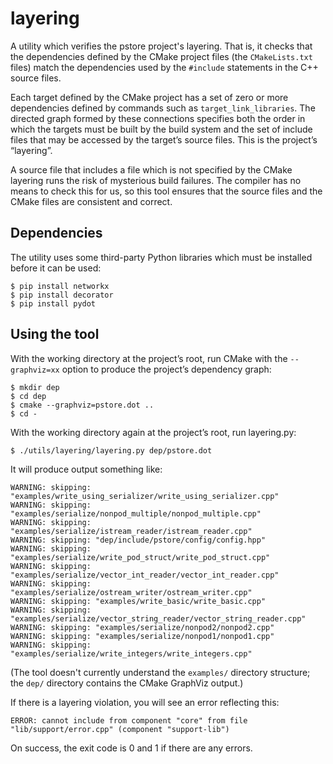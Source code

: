 # layering

A utility which verifies the pstore project's layering. That is, it checks that the
dependencies defined by the CMake project files (the `CMakeLists.txt` files) match the dependencies used by the `#include` statements in the C++ source files.

Each target defined by the CMake project has a set of zero or more dependencies defined by commands such as `target_link_libraries`. The directed graph formed by these connections specifies both the order in which the targets must be built by the build system and the set of include files that may be accessed by the target’s source files. This is the project’s “layering”.

A source file that includes a file which is not specified by the CMake layering runs the risk of mysterious build failures. The compiler has no means to check this for us, so this tool ensures that the source files and the CMake files are consistent and correct.


## Dependencies

The utility uses some third-party Python libraries which must be installed before it can be used:

    $ pip install networkx
    $ pip install decorator
    $ pip install pydot

## Using the tool

With the working directory at the project’s root, run CMake with the `--graphviz=xx` option
to produce the project’s dependency graph:

    $ mkdir dep
    $ cd dep
    $ cmake --graphviz=pstore.dot ..
    $ cd -

With the working directory again at the project’s root, run layering.py:

    $ ./utils/layering/layering.py dep/pstore.dot

It will produce output something like:

    WARNING: skipping: "examples/write_using_serializer/write_using_serializer.cpp"
    WARNING: skipping: "examples/serialize/nonpod_multiple/nonpod_multiple.cpp"
    WARNING: skipping: "examples/serialize/istream_reader/istream_reader.cpp"
    WARNING: skipping: "dep/include/pstore/config/config.hpp"
    WARNING: skipping: "examples/serialize/write_pod_struct/write_pod_struct.cpp"
    WARNING: skipping: "examples/serialize/vector_int_reader/vector_int_reader.cpp"
    WARNING: skipping: "examples/serialize/ostream_writer/ostream_writer.cpp"
    WARNING: skipping: "examples/write_basic/write_basic.cpp"
    WARNING: skipping: "examples/serialize/vector_string_reader/vector_string_reader.cpp"
    WARNING: skipping: "examples/serialize/nonpod2/nonpod2.cpp"
    WARNING: skipping: "examples/serialize/nonpod1/nonpod1.cpp"
    WARNING: skipping: "examples/serialize/write_integers/write_integers.cpp"

(The tool doesn't currently understand the `examples/` directory structure; the `dep/` directory contains the CMake GraphViz output.)

If there is a layering violation, you will see an error reflecting this:

    ERROR: cannot include from component "core" from file "lib/support/error.cpp" (component "support-lib")

On success, the exit code is 0 and 1 if there are any errors.
